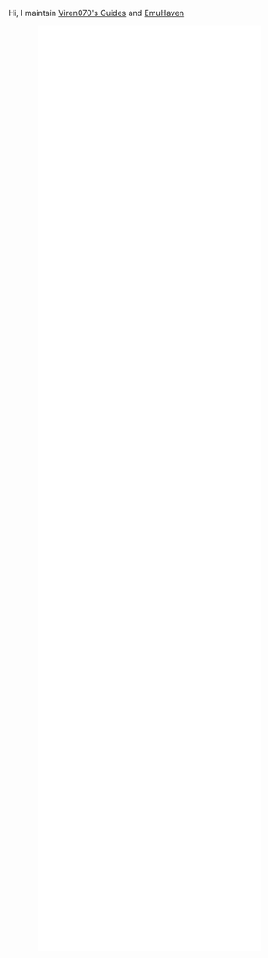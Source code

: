 Hi, I maintain [Viren070's Guides](https://guides.viren070.me) and [EmuHaven](https://github.com/Viren070/EmuHaven)

<p align="center"><img src="/github-metrics.svg" alt="Metrics" width="400"></p>